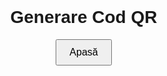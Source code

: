<!DOCTYPE html>
<html lang="en">
<head>
  <meta charset="UTF-8">
  <meta name="viewport" content="width=device-width, initial-scale=1.0">
  <title>Cod QR din HTML</title>
  <style>
    body {
      font-family: Arial, sans-serif;
      display: flex;
      flex-direction: column;
      align-items: center;
      justify-content: center;
      height: 100vh;
      margin: 0;
    }
    #qr-container {
      margin-top: 20px;
      display: none; /* Ascuns inițial */
    }
    button {
      padding: 10px 20px;
      font-size: 16px;
      cursor: pointer;
    }
  </style>
</head>
<body>
  <h1>Generare Cod QR</h1>
  <button id="generate-btn">Apasă</button>
  <div id="qr-container">
    <h3>Scanează codul QR:</h3>
    <canvas id="qrcode"></canvas>
  </div>

  <script src="https://cdn.jsdelivr.net/npm/qrcode/build/qrcode.min.js"></script>
  <script>
    // Referințe la elemente
    const generateBtn = document.getElementById('generate-btn');
    const qrContainer = document.getElementById('qr-container');
    const qrCodeCanvas = document.getElementById('qrcode');

    // Funcția care generează codul QR
    generateBtn.addEventListener('click', () => {
      const currentURL = window.location.href; // Link-ul paginii curente
      qrCodeCanvas.innerHTML = ''; // Golește canvas-ul pentru a regenera codul QR
      QRCode.toCanvas(qrCodeCanvas, currentURL, { width: 200 }, (error) => {
        if (error) {
          console.error('Eroare la generarea codului QR:', error);
        } else {
          qrContainer.style.display = 'block'; // Afișează codul QR
        }
      });
    });
  </script>
</body>
</html>

